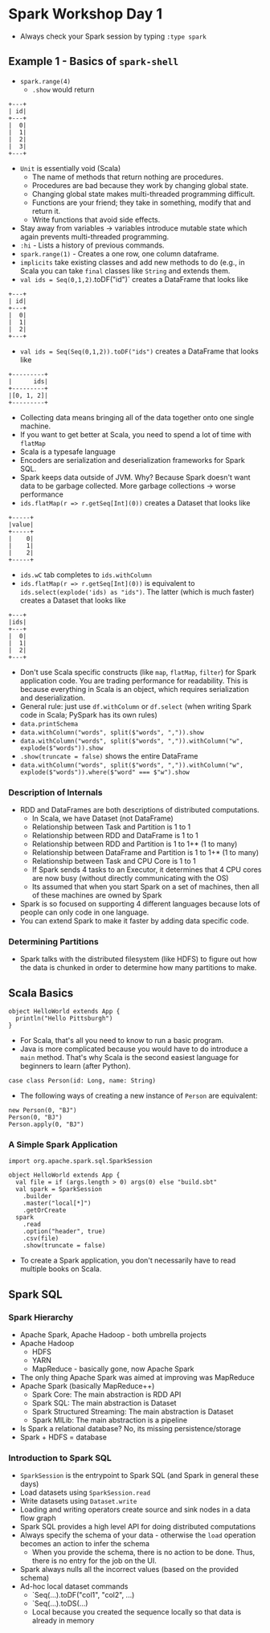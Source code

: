# Spark Workshop Day 1
- Always check your Spark session by typing `:type spark`

## Example 1 - Basics of `spark-shell`
- `spark.range(4)`
  - `.show` would return 
 ```
+---+
| id|
+---+
|  0|
|  1|
|  2|
|  3|
+---+
```
- `Unit` is essentially void (Scala)
  - The name of methods that return nothing are procedures.
  - Procedures are bad because they work by changing global state.
  - Changing global state makes multi-threaded programming difficult.
  - Functions are your friend; they take in something, modify that and return it.
  - Write functions that avoid side effects.
- Stay away from variables -> variables introduce mutable state which again prevents multi-threaded programming.
- `:hi` - Lists a history of previous commands.
- `spark.range(1)` - Creates a one row, one column dataframe.
- `implicits` take existing classes and add new methods to do (e.g., in Scala you can take `final` classes like `String` and extends them.
- `val ids = Seq(0,1,2)`.toDF("id")` creates a DataFrame that looks like
```
+---+
| id|
+---+
|  0|
|  1|
|  2|
+---+
```
- `val ids = Seq(Seq(0,1,2)).toDF("ids")` creates a DataFrame that looks like
```
+---------+
|      ids|
+---------+
|[0, 1, 2]|
+---------+
```
- Collecting data means bringing all of the data together onto one single machine.
- If you want to get better at Scala, you need to spend a lot of time with `flatMap`
- Scala is a typesafe language
- Encoders are serialization and deserialization frameworks for Spark SQL.
- Spark keeps data outside of JVM. Why? Because Spark doesn't want data to be garbage collected. More garbage collections -> worse performance
- `ids.flatMap(r => r.getSeq[Int](0))` creates a Dataset that looks like
```
+-----+
|value|
+-----+
|    0|
|    1|
|    2|
+-----+
```
- `ids.wC` tab completes to `ids.withColumn`
- `ids.flatMap(r => r.getSeq[Int](0))` is equivalent to `ids.select(explode('ids) as "ids")`. The latter (which is much faster) creates a Dataset that looks like
```
+---+
|ids|
+---+
|  0|
|  1|
|  2|
+---+
```
- Don't use Scala specific constructs (like `map`, `flatMap`, `filter`) for Spark application code. You are trading performance for readability. This is because everything in Scala is an object, which requires serialization and deserialization.
- General rule: just use `df.withColumn` or `df.select` (when writing Spark code in Scala; PySpark has its own rules)
- `data.printSchema`
- `data.withColumn("words", split($"words", ",")).show`
- `data.withColumn("words", split($"words", ",")).withColumn("w", explode($"words")).show`
- `.show(truncate = false)` shows the entire DataFrame
- `data.withColumn("words", split($"words", ",")).withColumn("w", explode($"words")).where($"word" === $"w").show`

### Description of Internals
- RDD and DataFrames are both descriptions of distributed computations.
  - In Scala, we have Dataset (not DataFrame)
  - Relationship between Task and Partition is 1 to 1
  - Relationship between RDD and DataFrame is 1 to 1
  - Relationship between RDD and Partition is 1 to 1+* (1 to many)
  - Relationship between DataFrame and Partition is 1 to 1+* (1 to many)
  - Relationship between Task and CPU Core is 1 to 1
  - If Spark sends 4 tasks to an Executor, it determines that 4 CPU cores are now busy (without directly communicating with the OS)
  - Its assumed that when you start Spark on a set of machines, then all of these machines are owned by Spark
- Spark is so focused on supporting 4 different languages because lots of people can only code in one language.
- You can extend Spark to make it faster by adding data specific code.

### Determining Partitions
- Spark talks with the distributed filesystem (like HDFS) to figure out how the data is chunked in order to determine how many partitions to make.

## Scala Basics
```
object HelloWorld extends App {
  println("Hello Pittsburgh")
}
```
- For Scala, that's all you need to know to run a basic program.
- Java is more complicated because you would have to do introduce a `main` method. That's why Scala is the second easiest language for beginners to learn (after Python).

```
case class Person(id: Long, name: String)
```
- The following ways of creating a new instance of `Person` are equivalent:
```
new Person(0, "BJ")
Person(0, "BJ")
Person.apply(0, "BJ")
```

### A Simple Spark Application
```
import org.apache.spark.sql.SparkSession

object HelloWorld extends App {
  val file = if (args.length > 0) args(0) else "build.sbt"
  val spark = SparkSession
    .builder
    .master("local[*]")
    .getOrCreate
  spark
    .read
    .option("header", true)
    .csv(file)
    .show(truncate = false)
```
- To create a Spark application, you don't necessarily have to read multiple books on Scala.

## Spark SQL
### Spark Hierarchy
- Apache Spark, Apache Hadoop - both umbrella projects
- Apache Hadoop
  - HDFS
  - YARN
  - MapReduce - basically gone, now Apache Spark
- The only thing Apache Spark was aimed at improving was MapReduce
- Apache Spark (basically MapReduce++)
  - Spark Core: The main abstraction is RDD API
  - Spark SQL: The main abstraction is Dataset
  - Spark Structured Streaming: The main abstraction is Dataset
  - Spark MlLib: The main abstraction is a pipeline
- Is Spark a relational database? No, its missing persistence/storage
- Spark + HDFS = database

### Introduction to Spark SQL
- `SparkSession` is the entrypoint to Spark SQL (and Spark in general these days)
- Load datasets using `SparkSession.read`
- Write datasets using `Dataset.write`
- Loading and writing operators create source and sink nodes in a data flow graph
- Spark SQL provides a high level API for doing distributed computations
- Always specify the schema of your data - otherwise the `load` operation becomes an action to infer the schema
  - When you provide the schema, there is no action to be done. Thus, there is no entry for the job on the UI.
- Spark always nulls all the incorrect values (based on the provided schema)
- Ad-hoc local dataset commands
  - `Seq(...).toDF("col1", "col2", ...)
  - `Seq(...).toDS(...)
  - Local because you created the sequence locally so that data is already in memory
